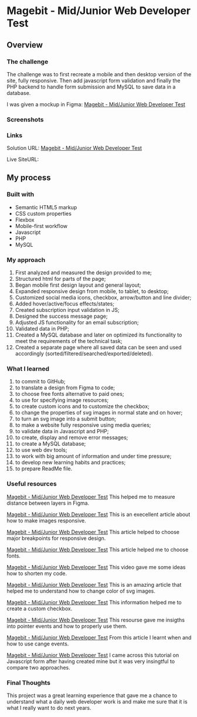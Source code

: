 # Magebit - Mid/Junior Web Developer Test

## Overview

### The challenge

The challenge was to first recreate a mobile and then desktop version of the site, fully responsive. Then add javascript form validation and finally the PHP backend to handle form submission and MySQL to save data in a database.

I was given a mockup in Figma: [Magebit - Mid/Junior Web Developer Test](https://www.figma.com/file/p4jxR7jTYFqSaVewJTsHFj/Mid-Junior-Web-Developer-Test-Task-1?node-id=0%3A1)

### Screenshots


### Links 

Solution URL: [Magebit - Mid/Junior Web Developer Test](https://github.com/ilonaGold/Magebit-Technical-Task)

Live SiteURL: 

## My process

### Built with

- Semantic HTML5 markup
- CSS custom properties
- Flexbox
- Mobile-first workflow
- Javascript
- PHP
- MySQL

### My approach

1) First analyzed and measured the design provided to me;
2) Structured html for parts of the page;
3) Began mobile first design layout and general layout;
4) Expanded responsive design from mobile, to tablet, to desktop;
5) Customized social media icons, checkbox, arrow/button and line divider; 
6) Added hover/active/focus effects/states;
7) Created subscription input validation in JS;
8) Designed the success message page;
9) Adjusted JS functionality for an email subscription;
10) Validated data in PHP;
11) Created a MySQL database and later on optimized its functionality to meet the requirements of the technical task;
12) Created a separate page where all saved data can be seen and used accordingly (sorted/filtered/searched/exported/deleted).

### What I learned

1) to commit to GitHub;
2) to translate a design from Figma to code; 
3) to choose free fonts alternative to paid ones;
4) to use <picture> for specifying image resources;
5) to create custom icons and to customize the checkbox;
6) to change the properties of svg images in normal state and on hover;
7) to turn an svg image into a submit button;
8) to make a website fully responsive using media queries;
9) to validate data in Javascript and PHP;
10) to create, display and remove error messages;
11) to create a MySQL database;
12) to use web dev tools;
13) to work with big amount of information and under time pressure;
14) to develop new learning habits and practices;
15) to prepare ReadMe file.

### Useful resources

[Magebit - Mid/Junior Web Developer Test](https://help.figma.com/hc/en-us/articles/360039956974-Measure-distances-between-layers) This helped me to measure distance between layers in Figma.
  
[Magebit - Mid/Junior Web Developer Test](https://developer.mozilla.org/en-US/docs/Learn/HTML/Multimedia_and_embedding/Responsive_images) This is an execellent article about how to make images responsive.
  
[Magebit - Mid/Junior Web Developer Test](https://www.deplabs.com/2020/07/14/perfect-responsive-breakpoint-strategy/) This article helped to choose major breakpoints for responsive design.
  
[Magebit - Mid/Junior Web Developer Test](https://www.collaborativehausmarketing.com/blog/2018/12/18/spice-up-your-documents-with-these-4-font-alternatives-to-arial) This article helped me to choose fonts.
  
[Magebit - Mid/Junior Web Developer Test](https://www.youtube.com/watch?v=qm0IfG1GyZU) This video gave me some ideas how to shorten my code.
  
[Magebit - Mid/Junior Web Developer Test](https://css-tricks.com/change-color-of-svg-on-hover/) This is an amazing article that helped me to understand how to change color of svg images.
  
[Magebit - Mid/Junior Web Developer Test](https://www.w3schools.com/howto/howto_css_custom_checkbox.asp) This information helped me to create a custom checkbox.
  
[Magebit - Mid/Junior Web Developer Test](https://developer.mozilla.org/en-US/docs/Web/CSS/pointer-events) This resourse gave me insigths into pointer events and how to properly use them.
  
[Magebit - Mid/Junior Web Developer Test](https://developer.mozilla.org/en-US/docs/Web/API/HTMLElement/change_event) From this article I learnt when and how to use cange events.
  
[Magebit - Mid/Junior Web Developer Test](https://www.javascripttutorial.net/javascript-dom/javascript-form/) I came across this tutorial on Javascript form after having created mine but it was very insingtful to compare two approaches.

### Final Thoughts

This project was a great learning experience that gave me a chance to understand what a daily web developer work is and make me sure that it is what I really want to do next years.


